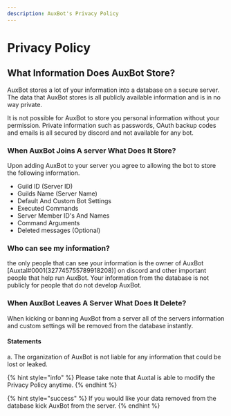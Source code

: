 ```yaml
---
description: AuxBot's Privacy Policy
---
```


# Privacy Policy

## What Information Does AuxBot Store? <a id="what-information-does-auxbot-store"></a>

AuxBot stores a lot of your information into a database on a secure server. The data that AuxBot stores is all publicly available information and is in no way private.

It is not possible for AuxBot to store you personal information without your permission. Private information such as passwords, OAuth backup codes and emails is all secured by discord and not available for any bot.

### When AuxBot Joins A server What Does It Store? <a id="when-auxbot-joins-a-server-what-does-it-store"></a>

Upon adding AuxBot to your server you agree to allowing the bot to store the following information.

* Guild ID \(Server ID\)
* Guilds Name \(Server Name\)
* Default And Custom Bot Settings
* Executed Commands
* Server Member ID's And Names
* Command Arguments
* Deleted messages \(Optional\)

### Who can see my information? <a id="who-can-see-my-information"></a>

the only people that can see your information is the owner of AuxBot \[Auxtal\#0001\(327745755789918208\)\] on discord and other important people that help run AuxBot. Your information from the database is not publicly for people that do not develop AuxBot.

### When AuxBot Leaves A Server What Does It Delete? <a id="when-auxbot-leaves-a-server-what-does-it-delete"></a>

When kicking or banning AuxBot from a server all of the servers information and custom settings will be removed from the database instantly.



#### Statements

a. The organization of AuxBot is not liable for any information that could be lost or leaked.



{% hint style="info" %}
Please take note that Auxtal is able to modify the Privacy Policy anytime.
{% endhint %}

{% hint style="success" %}
If you would like your data removed from the database kick AuxBot from the server.
{% endhint %}

